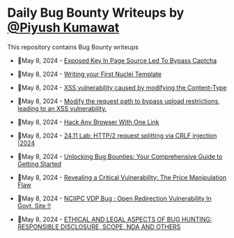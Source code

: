 # Daily Bug Bounty Writeups by [@Piyush Kumawat](https://twitter.com/piyush_supiy) 
This repository contains Bug Bounty writeups

<!-- BLOG-POST-LIST:START -->
 - 💯May 8, 2024 - [Exposed Key In Page Source Led To Bypass Captcha](https://medium.com/@mohanad.hussam23/exposed-key-in-page-source-led-to-bypass-captcha-add64f8d133b?source=rss------bug_bounty-5) 

 - 💯May 8, 2024 - [Writing your First Nuclei Template](https://medium.com/@technolifts/writing-your-first-nuclei-template-f88575635ea8?source=rss------bug_bounty-5) 

 - 💯May 8, 2024 - [XSS vulnerability caused by modifying the Content-Type](https://medium.com/@xiaodongsec/xss-vulnerability-caused-by-modifying-the-content-type-5118e2d02286?source=rss------bug_bounty-5) 

 - 💯May 8, 2024 - [Modify the request path to bypass upload restrictions, leading to an XSS vulnerability.](https://medium.com/@xiaodongsec/modify-the-request-path-to-bypass-upload-restrictions-leading-to-an-xss-vulnerability-0610a893ff1a?source=rss------bug_bounty-5) 

 - 💯May 8, 2024 - [Hack Any Browser With One Link](https://medium.com/@vishalchaudharydevsec/hack-any-browser-with-one-link-8d890b804627?source=rss------bug_bounty-5) 

 - 💯May 8, 2024 - [24.11 Lab: HTTP/2 request splitting via CRLF injection |2024](https://cyberw1ng.medium.com/24-11-lab-http-2-request-splitting-via-crlf-injection-2024-ddb2adaf0cce?source=rss------bug_bounty-5) 

 - 💯May 8, 2024 - [Unlocking Bug Bounties: Your Comprehensive Guide to Getting Started](https://medium.com/@sachin.hack/unlocking-bug-bounties-your-comprehensive-guide-to-getting-started-427a51d7e875?source=rss------bug_bounty-5) 

 - 💯May 8, 2024 - [Revealing a Critical Vulnerability: The Price Manipulation Flaw](https://medium.com/@pawarpushpak36/revealing-a-critical-vulnerability-the-price-manipulation-flaw-cfd640cacf46?source=rss------bug_bounty-5) 

 - 💯May 8, 2024 - [NCIIPC VDP Bug : Open Redirection Vulnerability In Govt. Site !!](https://medium.com/@p.ra.dee.p_0xx01/nciipc-vdp-bug-open-redirection-vulnerability-in-govt-site-b048860f5d2d?source=rss------bug_bounty-5) 

 - 💯May 8, 2024 - [ETHICAL AND LEGAL ASPECTS OF BUG HUNTING: RESPONSIBLE DISCLOSURE, SCOPE, NDA AND OTHERS](https://medium.com/@Progsky/ethical-and-legal-aspects-of-bug-hunting-responsible-disclosure-scope-nda-and-others-4832b13a1622?source=rss------bug_bounty-5) 
<!-- BLOG-POST-LIST:END -->
